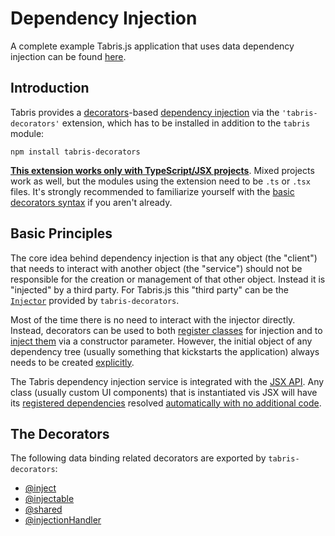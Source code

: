 ---
---
# Dependency Injection

A complete example Tabris.js application that uses data dependency injection can be found [here](https://github.com/eclipsesource/tabris-js-reddit-viewer).

## Introduction

Tabris provides a [decorators](http://www.typescriptlang.org/docs/handbook/decorators.html)-based [dependency injection](https://en.wikipedia.org/wiki/Dependency_injection)  via the `'tabris-decorators'` extension, which has to be installed in addition to the `tabris` module:

```
npm install tabris-decorators
```

 [**This extension works only with TypeScript/JSX projects**](../typescript.md#setup). Mixed projects work as well, but the modules using the extension need to be `.ts` or `.tsx` files. It's strongly recommended to familiarize yourself with the [basic decorators syntax](https://www.typescriptlang.org/docs/handbook/decorators.html#class-decorators) if you aren't already.

## Basic Principles

The core idea behind dependency injection is that any object (the "client") that needs to interact with another object (the "service") should not be responsible for the creation or management of that other object. Instead it is "injected" by a third party. For Tabris.js this "third party" can be the  [`Injector`](./Injector.md) provided by `tabris-decorators`.

Most of the time there is no need to interact with the injector directly. Instead, decorators can be used to both [register classes](./@injectable.md) for injection and to [inject them](./@inject.md) via a constructor parameter. However, the initial object of any dependency tree (usually something that kickstarts the application) always needs to be created [explicitly](./Injector.md#createtype-parameters).


The Tabris dependency injection service is integrated with the [JSX API](../JSX.md). Any class (usually custom UI components) that is instantiated vis JSX will have its [registered dependencies](./@inject.md) resolved [automatically with no additional code](./@inject.md#jsx).

## The Decorators

The following data binding related decorators are exported by `tabris-decorators`:
  * [@inject](./@inject.md)
  * [@injectable](./@injectable.md)
  * [@shared](./@shared.md)
  * [@injectionHandler](./@injectionHandler.md)
